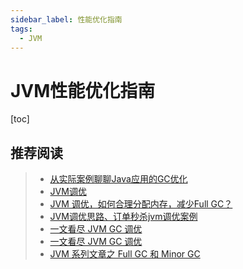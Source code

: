 ```yaml
---
sidebar_label: 性能优化指南
tags:
  - JVM
---
```


# JVM性能优化指南

[toc]

## 推荐阅读

> * [从实际案例聊聊Java应用的GC优化](https://tech.meituan.com/2017/12/29/jvm-optimize.html)
> * [JVM调优](https://www.jianshu.com/p/64eafad6b98c)
> * [JVM 调优，如何合理分配内存，减少Full GC？](https://blog.csdn.net/wangxuelei036/article/details/108304467)
> * [JVM调优思路、订单秒杀jvm调优案例](https://blog.51cto.com/u_15281317/3007659)
> * [一文看尽 JVM GC 调优](https://zhuanlan.zhihu.com/p/428731068)
> * [一文看尽 JVM GC 调优](https://zhuanlan.zhihu.com/p/428731068)
> * [JVM 系列文章之 Full GC 和 Minor GC](https://juejin.cn/post/6844903669251440653)
>
